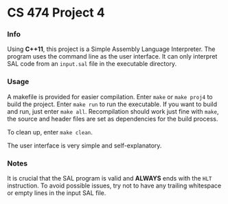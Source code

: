 # CS 474 Project 4

### Info
Using **C++11**, this project is a Simple Assembly Language Interpreter. The program uses the command line as the user interface. It can only interpret SAL code from an `input.sal` file in the executable directory.

### Usage
A makefile is provided for easier compilation. Enter `make` or `make proj4` to build the project. Enter `make run` to run the executable. If you want to build and run, just enter `make all`.
Recompilation should work just fine with `make`, the source and header files are set as dependencies for the build process.

To clean up, enter `make clean`.

The user interface is very simple and self-explanatory.

### Notes
It is crucial that the SAL program is valid and **ALWAYS** ends with the `HLT` instruction. To avoid possible issues, try not to have any trailing whitespace or empty lines in the input SAL file.
